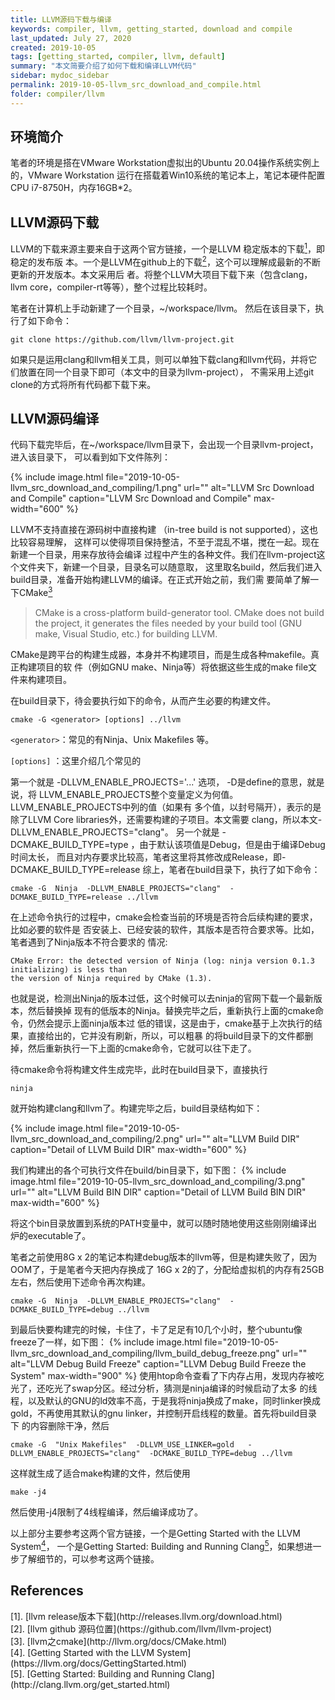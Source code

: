 ```yaml
---
title: LLVM源码下载与编译
keywords: compiler, llvm, getting_started, download and compile
last_updated: July 27, 2020
created: 2019-10-05
tags: [getting_started, compiler, llvm, default]
summary: "本文简要介绍了如何下载和编译LLVM代码"
sidebar: mydoc_sidebar
permalink: 2019-10-05-llvm_src_download_and_compile.html
folder: compiler/llvm
---
```


## 环境简介
笔者的环境是搭在VMware Workstation虚拟出的Ubuntu 20.04操作系统实例上的，VMware Workstation
运行在搭载着Win10系统的笔记本上，笔记本硬件配置 CPU i7-8750H，内存16GB*2。

## LLVM源码下载
LLVM的下载来源主要来自于这两个官方链接，一个是LLVM 稳定版本的下载[<sup>1</sup>](#refer-anchor-1)，即稳定的发布版
本。一个是LLVM在github上的下载[<sup>2</sup>](#refer-anchor-2)，这个可以理解成最新的不断更新的开发版本。本文采用后
者。将整个LLVM大项目下载下来（包含clang，llvm core，compiler-rt等等），整个过程比较耗时。

笔者在计算机上手动新建了一个目录，~/workspace/llvm。 然后在该目录下，执行了如下命令： 
```
git clone https://github.com/llvm/llvm-project.git
```
如果只是运用clang和llvm相关工具，则可以单独下载clang和llvm代码，并将它们放置在同一个目录下即可（本文中的目录为llvm-project），
不需采用上述git clone的方式将所有代码都下载下来。


## LLVM源码编译
代码下载完毕后，在~/workspace/llvm目录下，会出现一个目录llvm-project，进入该目录下，
可以看到如下文件陈列：


{% include image.html file="2019-10-05-llvm_src_download_and_compiling/1.png" url="" alt="LLVM Src Download and Compile" caption="LLVM Src Download and Compile" max-width="600" %}

LLVM不支持直接在源码树中直接构建 （in-tree build is not supported），这也比较容易理解，
这样可以使得项目保持整洁，不至于混乱不堪，搅在一起。现在新建一个目录，用来存放待会编译
过程中产生的各种文件。我们在llvm-project这个文件夹下，新建一个目录，目录名可以随意取，
这里取名build，然后我们进入build目录，准备开始构建LLVM的编译。在正式开始之前，我们需
要简单了解一下CMake[<sup>3</sup>](#refer-anchor-3)

> CMake is a cross-platform build-generator tool. CMake does not build the project, it
> generates the files needed by your build tool (GNU make, Visual Studio, etc.) for
> building LLVM.

CMake是跨平台的构建生成器，本身并不构建项目，而是生成各种makefile。真正构建项目的软
件（例如GNU make、Ninja等）将依据这些生成的make file文件来构建项目。

在build目录下，待会要执行如下的命令，从而产生必要的构建文件。

```
cmake -G <generator> [options] ../llvm
```

`<generator>`：常见的有Ninja、Unix Makefiles 等。

`[options]` ：这里介绍几个常见的

第一个就是 -DLLVM_ENABLE_PROJECTS='...' 选项， -D是define的意思，就是说，将
LLVM_ENABLE_PROJECTS整个变量定义为何值。LLVM_ENABLE_PROJECTS中列的值（如果有
多个值，以封号隔开），表示的是除了LLVM Core libraries外，还需要构建的子项目。本文需要
clang，所以本文-DLLVM_ENABLE_PROJECTS="clang"。
另一个就是 -DCMAKE_BUILD_TYPE=type ，由于默认该项值是Debug，但是由于编译Debug时间太长，
而且对内存要求比较高，笔者这里将其修改成Release，即-DCMAKE_BUILD_TYPE=release
综上，笔者在build目录下，执行了如下命令：

```
cmake -G  Ninja  -DLLVM_ENABLE_PROJECTS="clang"  -DCMAKE_BUILD_TYPE=release ../llvm
```


在上述命令执行的过程中，cmake会检查当前的环境是否符合后续构建的要求，比如必要的软件是
否安装上、已经安装的软件，其版本是否符合要求等。比如，笔者遇到了Ninja版本不符合要求的
情况:

```
CMake Error: the detected version of Ninja (log: ninja version 0.1.3 initializing) is less than
the version of Ninja required by CMake (1.3).
```
也就是说，检测出Ninja的版本过低，这个时候可以去ninja的官网下载一个最新版本，然后替换掉
现有的低版本的Ninja。替换完毕之后，重新执行上面的cmake命令，仍然会提示上面ninja版本过
低的错误，这是由于，cmake基于上次执行的结果，直接给出的，它并没有刷新，所以，可以粗暴
的将build目录下的文件都删掉，然后重新执行一下上面的cmake命令，它就可以往下走了。

待cmake命令将构建文件生成完毕，此时在build目录下，直接执行
```
ninja
```
就开始构建clang和llvm了。构建完毕之后，build目录结构如下：

{% include image.html file="2019-10-05-llvm_src_download_and_compiling/2.png" url="" alt="LLVM Build DIR" caption="Detail of LLVM Build DIR" max-width="600" %}

我们构建出的各个可执行文件在build/bin目录下，如下图：
{% include image.html file="2019-10-05-llvm_src_download_and_compiling/3.png" url="" alt="LLVM Build BIN DIR" caption="Detail of LLVM Build BIN DIR" max-width="600" %}

将这个bin目录放置到系统的PATH变量中，就可以随时随地使用这些刚刚编译出炉的executable了。

笔者之前使用8G x 2的笔记本构建debug版本的llvm等，但是构建失败了，因为OOM了，于是笔者今天把内存换成了
16G x 2的了，分配给虚拟机的内存有25GB左右，然后使用下述命令再次构建。
```
cmake -G  Ninja  -DLLVM_ENABLE_PROJECTS="clang"  -DCMAKE_BUILD_TYPE=debug ../llvm
```
到最后快要构建完的时候，卡住了，卡了足足有10几个小时，整个ubuntu像freeze了一样，如下图：
{% include image.html file="2019-10-05-llvm_src_download_and_compiling/llvm_build_debug_freeze.png" url="" alt="LLVM Debug Build Freeze" caption="LLVM Debug Build Freeze the System" max-width="900" %}
使用htop命令查看了下内存占用，发现内存被吃光了，还吃光了swap分区。经过分析，猜测是ninja编译的时候启动了太多
的线程，以及默认的GNU的ld效率不高，于是我将ninja换成了make，同时linker换成gold，不再使用其默认的gnu linker，并控制开启线程的数量。首先将build目录下
的内容删除干净，然后
```
cmake -G  "Unix Makefiles"  -DLLVM_USE_LINKER=gold   -DLLVM_ENABLE_PROJECTS="clang"  -DCMAKE_BUILD_TYPE=debug ../llvm
```
这样就生成了适合make构建的文件，然后使用
```
make -j4
```
然后使用-j4限制了4线程编译，然后编译成功了。


以上部分主要参考这两个官方链接，一个是Getting Started with the LLVM System[<sup>4</sup>](#refer-anchor-4)，
一个是Getting Started: Building and Running Clang[<sup>5</sup>](#refer-anchor-5)，如果想进一步了解细节的，可以参考这两个链接。


## References

<div id="refer-anchor-1"></div>
[1]. [llvm release版本下载](http://releases.llvm.org/download.html)
<div id="refer-anchor-2"></div>
[2]. [llvm github 源码位置](https://github.com/llvm/llvm-project)
<div id="refer-anchor-3"></div>
[3]. [llvm之cmake](http://llvm.org/docs/CMake.html)
<div id="refer-anchor-4"></div>
[4]. [Getting Started with the LLVM System](https://llvm.org/docs/GettingStarted.html)
<div id="refer-anchor-5"></div>
[5]. [Getting Started: Building and Running Clang](http://clang.llvm.org/get_started.html)
